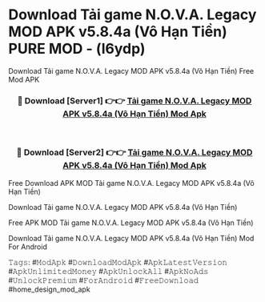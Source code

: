# Download Tải game N.O.V.A. Legacy MOD APK v5.8.4a (Vô Hạn Tiền) PURE MOD - (l6ydp)
Download Tải game N.O.V.A. Legacy MOD APK v5.8.4a (Vô Hạn Tiền) Free Mod APK

<div align="center">
<h3>🔴 Download [Server1] 👉👉 <a href="https://apk-comot.site?title=Tải_game_N.O.V.A._Legacy_MOD_APK_v5.8.4a_(Vô_Hạn_Tiền)">Tải game N.O.V.A. Legacy MOD APK v5.8.4a (Vô Hạn Tiền) Mod Apk</a></h3><br>

<h3>🔴 Download [Server2] 👉👉 <a href="https://apk-comot.site?title=Tải_game_N.O.V.A._Legacy_MOD_APK_v5.8.4a_(Vô_Hạn_Tiền)">Tải game N.O.V.A. Legacy MOD APK v5.8.4a (Vô Hạn Tiền) Mod Apk</a></h3>
</div>


Free Download APK MOD Tải game N.O.V.A. Legacy MOD APK v5.8.4a (Vô Hạn Tiền)

Download Tải game N.O.V.A. Legacy MOD APK v5.8.4a (Vô Hạn Tiền) 

Free APK MOD Tải game N.O.V.A. Legacy MOD APK v5.8.4a (Vô Hạn Tiền) 

Download Tải game N.O.V.A. Legacy MOD APK v5.8.4a (Vô Hạn Tiền) Mod For Android

𝚃𝚊𝚐𝚜: #𝙼𝚘𝚍𝙰𝚙𝚔 #𝙳𝚘𝚠𝚗𝚕𝚘𝚊𝚍𝙼𝚘𝚍𝙰𝚙𝚔 #𝙰𝚙𝚔𝙻𝚊𝚝𝚎𝚜𝚝𝚅𝚎𝚛𝚜𝚒𝚘𝚗 #𝙰𝚙𝚔𝚄𝚗𝚕𝚒𝚖𝚒𝚝𝚎𝚍𝙼𝚘𝚗𝚎𝚢 #𝙰𝚙𝚔𝚄𝚗𝚕𝚘𝚌𝚔𝙰𝚕𝚕 #𝙰𝚙𝚔𝙽𝚘𝙰𝚍𝚜 #𝚄𝚗𝚕𝚘𝚌𝚔𝙿𝚛𝚎𝚖𝚒𝚞𝚖 #𝙵𝚘𝚛𝙰𝚗𝚍𝚛𝚘𝚒𝚍 #𝙵𝚛𝚎𝚎𝙳𝚘𝚠𝚗𝚕𝚘𝚊𝚍 #home_design_mod_apk
